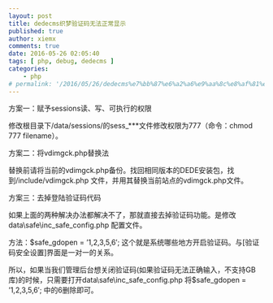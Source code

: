 ```yaml
---
layout: post
title: dedecms织梦验证码无法正常显示
published: true
author: xiemx
comments: true
date: 2016-05-26 02:05:40
tags: [ php, debug, dedecms ]
categories:
    - php
# permalink: '/2016/05/26/dedecms%e7%bb%87%e6%a2%a6%e9%aa%8c%e8%af%81%e7%a0%81%e6%97%a0%e6%b3%95%e6%ad%a3%e5%b8%b8%e6%98%be%e7%a4%ba'
---
```

方案一：赋予sessions读、写、可执行的权限

修改根目录下/data/sessions/的sess_***文件修改权限为777（命令：chmod 777 filename）。

方案二：将vdimgck.php替换法

替换前请将当前的vdimgck.php备份。找回相同版本的DEDE安装包，找到/include/vdimgck.php 文件，并用其替换当前站点的vdimgck.php文件。

方案三：去掉登陆验证码代码
  
如果上面的两种解决办法都解决不了，那就直接去掉验证码功能。是修改data\safe\inc_safe_config.php 配置文件。

方法：$safe_gdopen = ’1,2,3,5,6′; 这个就是系统哪些地方开启验证码。与[验证码安全设置]界面是一对一的关系。

所以，如果当我们管理后台想关闭验证码(如果验证码无法正确输入，不支持GB库)的时候，只需要打开data\safe\inc_safe_config.php 将$safe_gdopen = ’1,2,3,5,6′; 中的6删除即可。